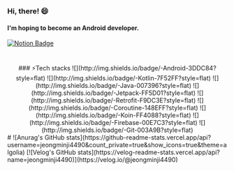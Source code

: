 ### Hi, there! 😄
#### I'm hoping to become an **Android** developer.

[![Notion Badge](http://img.shields.io/badge/-TechBlog-5468FF?style=flat&link=https://velog.io/@jeongminji4490)](https://velog.io/@jeongminji4490)
#

<div align="center">
  ### ⚡Tech stacks
    ![](http://img.shields.io/badge/-Android-3DDC84?style=flat)
    ![](http://img.shields.io/badge/-Kotlin-7F52FF?style=flat)
    ![](http://img.shields.io/badge/-Java-007396?style=flat)
    ![](http://img.shields.io/badge/-Jetpack-FF5D01?style=flat)
    ![](http://img.shields.io/badge/-Retrofit-F9DC3E?style=flat)
    ![](http://img.shields.io/badge/-Coroutine-148EFF?style=flat)
    ![](http://img.shields.io/badge/-Koin-FF4088?style=flat)
    ![](http://img.shields.io/badge/-Firebase-00E7C3?style=flat)
    ![](http://img.shields.io/badge/-Git-003A9B?style=flat)
</div>
#
![Anurag's GitHub stats](https://github-readme-stats.vercel.app/api?username=jeongminji4490&count_private=true&show_icons=true&theme=algolia)
[![Velog's GitHub stats](https://velog-readme-stats.vercel.app/api?name=jeongminji4490)](https://velog.io/@jeongminji4490)



<!--
**jeongminji4490/Jeongminji4490** is a ✨ _special_ ✨ repository because its `README.md` (this file) appears on your GitHub profile.

Here are some ideas to get you started:

- 🔭 I’m currently working on ...
- 🌱 I’m currently learning ...
- 👯 I’m looking to collaborate on ...
- 🤔 I’m looking for help with ...
- 💬 Ask me about ...
- 📫 How to reach me: ...
- 😄 Pronouns: ...
- ⚡ Fun fact: ...
-->
